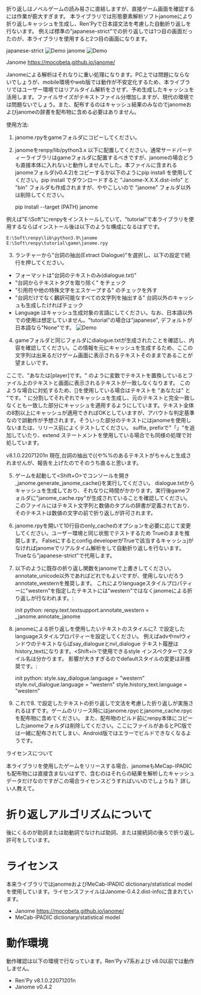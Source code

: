  折り返しはノベルゲームの読み易さに直結しますが、直接ゲーム画面を確認するには作業が膨大すぎます。
 本ライブラリでは形態要素解析ソフトjanomeにより折り返しキャッシュを生成し、Ren'Pyで日本語文法を考慮した自動折り返しを行ないます。
 例えば標準の"japanese-strict"での折り返しでは1つ目の画面だったのが、本ライブラリを使用すると2つ目の画面になります。

 japanese-strict
![Demo](https://dl.dropboxusercontent.com/s/m53lhuy5dubkn5t/japanese-strict.png)
 janome
![Demo](https://dl.dropboxusercontent.com/s/97pqwvzoq97id1p/janome.png)

 Janome <https://mocobeta.github.io/janome/>

 Janomeによる解析はそれなりに重い処理になります。PC上では問題にならないでしょうが、mobile環境やweb版では動作が不安定化するため、本ライブラリではユーザー環境ではリアルタイム解析をさせず、予め生成したキャッシュを活用します。ファイルサイズがテキストファイル分増加しますが、現代の環境では問題ないでしょう。また、配布するのはキャッシュ結果のみなのでjanomeおよびjanomeの辞書を配布物に含める必要はありません。

 使用方法:

 1. janome.rpyをgameフォルダにコピーしてください。
 2. janomeをrenpy/lib/python3.x 以下に配置してください。通常サードパーティーライブラリはgameフォルダに配置するべきですが、janomeの場合どうも直接本体に入れないと動作しませんでした。本ファイルに含まれるjanomeフォルダ(v0.4.2)をコピーするか以下のようにpip install を使用してください。pip install でダウンロードすると "Janome-X.X.X.dist-info" と "bin" フォルダも作成されますが、ややこしいので "janome" フォルダ以外は削除してください。

    pip install --target (PATH) janome 


 例えば"E:\Soft"にrenpyをインストールしていて、"tutorial"で本ライブラリを使用するならばインストール後は以下のような構成になるはずです。

    E:\Soft\renpy\lib\python3.9\janome
    E:\Soft\renpy\tutorial\game\janome.rpy

 3. ランチャーから"台詞の抽出(Extract Dialogue)"を選択し、以下の設定で続行を押してください。

  * フォーマットは"台詞のテキストのみ(dialogue.txt)"
  * "台詞からテキストタグを取り除く" をチェック
  * "引用符や他の特殊文字をエスケープする" のチェックを外す
  * "台詞だけでなく飜訳可能なすべての文字列を抽出する" 台詞以外のキャッシュも生成したければチェック
  * Language はキャッシュ生成対象の言語にしてください。なお、日本語以外での使用は想定していません。"tutorial"の場合は"japanese", デフォルトが日本語なら"None"です。
![Demo](https://dl.dropboxusercontent.com/s/14yc69fhgbppduv/extract_dialogue.png)

 4. gameフォルダと同じフォルダにdialogue.txtが生成されたことを確認し、内容を確認してください。この情報を元にキャッシュを生成するため、ここの文字列は出来るだけゲーム画面に表示されるテキストそのままであることが望ましいです。

 ここで、"あなたは[player]です。" のように変数でテキストを置換しているとファイル上のテキストと画面に表示されるテキストが一致しなくなります。
 このような場合に対処するため、[]を使用している場合はテキストを "あなたは" と "です。" に分割してそれぞれでキャッシュを生成し、元のテキストと完全一致しなくとも一致した部分にキャッシュを適用するようにしています。テキスト全体の8割以上にキャッシュが適用できればOKとしていますが、アバウトな判定基準なので誤動作が予想されます。そういった部分のテキストにはjanomeを使用しないまたは、リリース前によくテストしてください。
 suffix, prefixで"「」"を追加していたり、extend ステートメントを使用している場合でも同様の処理で対処しています。

 v8.1.0.22071201n 現在,台詞の抽出で{{や%%のあるテキストがちゃんと生成されませんが、報告を上げたのでそのうち直ると思います。

 5. ゲームを起動して<Shift+O>でコンソールを開き \_janome.generate_janome_cache()を実行してください。
 dialogue.txtからキャッシュを生成しており、それなりに時間がかかります。実行後gameフォルダに"janome_cache.rpy"が生成されていることを確認してください。
 このファイルにはテキスト文字列と数値のタプルの辞書が定義されており、そのテキストは数値の文字の前で折り返しが許可されます。

 6. janome.rpyを開いて10行目のonly_cacheのオプションを必要に応じて変更してください。ユーザー環境と同じ状態でテストするため Trueのままを推奨します。
 Falseにするとconfig.developerがTrueで該当するキャッシュjがなければjanomeでリアルタイム解析をして自動折り返しを行ないます。
 Trueなら"japanese-strict"で代用します。

 7. 以下のように既存の折り返し関数をjanomeで上書きしてください。annotate_unicode以外であればどれでもよいですが、使用しないだろう annotate_westernを推奨します。
 これによりlanguageスタイルプロパティーに"western"を指定したテキストには"western"ではなくjanomeによる折り返しが行なわれます。:

    init python:
        renpy.text.textsupport.annotate_western = _janome.annotate_janome

 8. janomeによる折り返しを使用したいテキストのスタイルに7. で設定したlanguageスタイルプロパティーを設定してください。
 例えばadvやnvlウィンドウのテキストならばsay_dialogueとnvl_dialogue テキスト履歴はhistory_textになります。<Shift+i>で使用できるstyle インスペクターでスタイル名は分かります。
 影響が大きすぎるのでdefaultスタイルの変更は非推奨です。:

    init python:
        style.say_dialogue.language = "western"
        style.nvl_dialogue.language = "western"
        style.history_text.language = "western"

 9. これで8. で設定したテキストの折り返しで文法を考慮した折り返しが実施されるはずです。ゲームのリリース時にはjanome.rpycとjanome_cache.rpycを配布物に含めてください。
 また、配布物のビルド前にrenpy本体にコピーしたjanomeフォルダは削除してください。ここにファイルがあるとPC版では一緒に配布されてしまい、Android版ではエラーでビルドできなくなるようです。

 ライセンスについて

 本ライブラリを使用したゲームをリリースする場合、janomeもMeCap-IPADICも配布物には直接含まないはずで、含むのはそれらの結果を解析したキャッシュデータだけなのですがこの場合ライセンスどうすればいいのでしょうね？
 詳しい人教えて。

 
折り返しアルゴリズムについて
============================
後にくるのが助詞または助動詞でなければ助詞、または接続詞の後ろで折り返し許可をしています。


ライセンス
==========
 本来ライブラリではjanomeおよびMeCab-IPADIC dictionary/statistical modelを使用しています。ライセンスファイルはJanome-0.4.2.dist-infoに含まれています。

 * Janome <https://mocobeta.github.io/janome/>
 * MeCab-IPADIC dictionary/statistical model

 動作環境
=========

 動作確認は以下の環境で行なっています。Ren'Py v7系および v8.0以前では動作しません。

 * Ren'Py v8.1.0.22071201n
 * Janome v0.4.2
